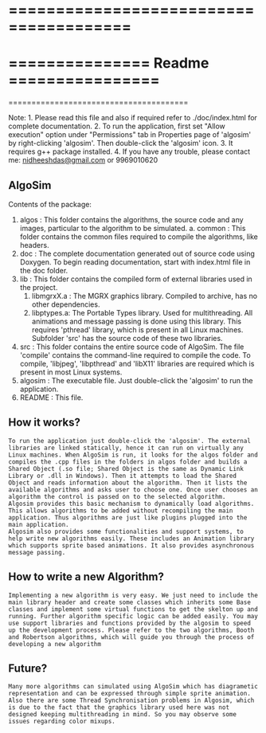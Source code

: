 =======================================
=======================================
=============== Readme ================
=======================================
=======================================

Note:	1. Please read this file and also if required refer to ./doc/index.html for complete documentation.
	2. To run the application, first set "Allow execution" option under "Permissions" tab in Properties page of 'algosim' by right-clicking 'algosim'. Then double-click the 'algosim' icon.
	3. It requires g++ package installed.
	4. If you have any trouble, please contact me: nidheeshdas@gmail.com or 9969010620
	
AlgoSim
---------------------------------------

Contents of the package:
1. algos : This folder contains the algorithms, the source code and any images, particular to the algorithm to be simulated. 
	a. common : This folder contains the common files required to compile the algorithms, like headers.
2. doc : The complete documentation generated out of source code using Doxygen. To begin reading documentation, start with index.html file in the doc folder.
3. lib : This folder contains the compiled form of external libraries used in the project. 
	1. libmgrxX.a : The MGRX graphics library. Compiled to archive, has no other dependencies.
	2. libptypes.a: The Portable Types library. Used for multithreading. All animations and message passing is done using this library. This requires 'pthread' library, which is present in all Linux machines.
	Subfolder 'src' has the source code of these two libraries.
4. src : This folder contains the entire source code of AlgoSim. The file 'compile' contains the command-line required to compile the code. To compile, 'libjpeg', 'libpthread' and 'libX11' libraries are required which is present in most Linux systems.
5. algosim : The executable file. Just double-click the 'algosim' to run the application.
6. README : This file.


How it works?
---------------------------------------
	To run the application just double-click the 'algosim'. The external libraries are linked statically, hence it can run on virtually any Linux machines. When AlgoSim is run, it looks for the algos folder and compiles the .cpp files in the folders in algos folder and builds a Shared Object (.so file; Shared Object is the same as Dynamic Link Library or .dll in Windows). Then it attempts to load the Shared Object and reads information about the algorithm. Then it lists the available algorithms and asks user to choose one. Once user chooses an algorithm the control is passed on to the selected algorithm.
	Algosim provides this basic mechanism to dynamically load algorithms. This allows algorithms to be added without recompiling the main application. Thus algorithms are just like plugins plugged into the main application.
	Algosim also provides some functionalities and support systems, to help write new algorithms easily. These includes an Animation library which supports sprite based animations. It also provides asynchronous message passing.


How to write a new Algorithm?
---------------------------------------
	Implementing a new algorithm is very easy. We just need to include the main library header and create some classes which inherits some Base classes and implement some virtual functions to get the skelton up and running. Further algorithm specific logic can be added easily. You may use support libraries and functions provided by the algosim to speed up the development process. Please refer to the two algorithms, Booth and Robertson algorithms, which will guide you through the process of developing a new algorithm
	
	
Future?
---------------------------------------
	Many more algorithms can simulated using AlgoSim which has diagrametic representation and can be expressed through simple sprite animation. Also there are some Thread Synchronisation problems in Algosim, which is due to the fact that the graphics library used here was not designed keeping multithreading in mind. So you may observe some issues regarding color mixups.
	
	
